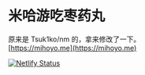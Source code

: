 # 米哈游吃枣药丸

原来是 Tsuk1ko/nm 的，拿来修改了一下。  
[https://mihoyo.me](https://mihoyo.me)  

[![Netlify Status](https://api.netlify.com/api/v1/badges/8fba1108-51a8-405c-83fa-7ad3552bbc7d/deploy-status)](https://app.netlify.com/sites/mihoyo/deploys) 
